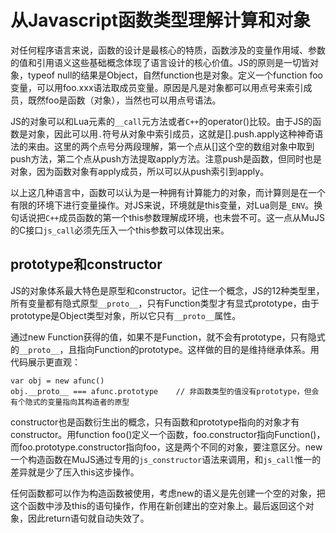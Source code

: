 # 从Javascript函数类型理解计算和对象

对任何程序语言来说，函数的设计是最核心的特质，函数涉及的变量作用域、参数的值和引用语义这些基础概念体现了语言设计的核心价值。JS的原则是一切皆对象，typeof null的结果是Object，自然function也是对象。定义一个function foo变量，可以用foo.xxx语法取成员变量。原因是凡是对象都可以用点号来索引成员，既然foo是函数（对象），当然也可以用点号语法。

JS的对象可以和Lua元素的`__call`元方法或者`C++`的operator()比较。由于JS的函数是对象，因此可以用`.`符号从对象中索引成员，这就是[].push.apply这种神奇语法的来由。这里的两个点号分两段理解，第一个点从[]这个空的数组对象中取到push方法，第二个点从push方法提取apply方法。注意push是函数，但同时也是对象，因为函数对象有apply成员，所以可以从push索引到apply。

以上这几种语言中，函数可以认为是一种拥有计算能力的对象，而计算则是在一个有限的环境下进行变量操作。对JS来说，环境就是this变量，对Lua则是`_ENV`。换句话说把`C++`成员函数的第一个this参数理解成环境，也未尝不可。这一点从MuJS的C接口`js_call`必须先压入一个this参数可以体现出来。

prototype和constructor
--
JS的对象体系最大特色是原型和constructor。记住一个概念，JS的12种类型里，所有变量都有隐式原型`__proto__`，只有Function类型才有显式prototype，由于prototype是Object类型对象，所以它只有`__proto__`属性。

通过new Function获得的值，如果不是Function，就不会有prototype，只有隐式的`__proto__`，且指向Function的prototype。这样做的目的是维持继承体系。用代码展示更直观：

```
var obj = new afunc()
obj.__proto__ === afunc.prototype    // 非函数类型的值没有prototype，但会有个隐式的变量指向其构造者的原型
```

constructor也是函数衍生出的概念，只有函数和prototype指向的对象才有constructor。用function foo()定义一个函数，foo.constructor指向Function()，而foo.prototype.constructor指向foo，这是两个不同的对象，要注意区分。new一个构造函数在MuJS通过专用的`js_constructor`语法来调用，和`js_call`惟一的差异就是少了压入this这步操作。

任何函数都可以作为构造函数被使用，考虑new的语义是先创建一个空的对象，把这个函数中涉及this的语句操作，作用在新创建出的空对象上。最后返回这个对象，因此return语句就自动失效了。